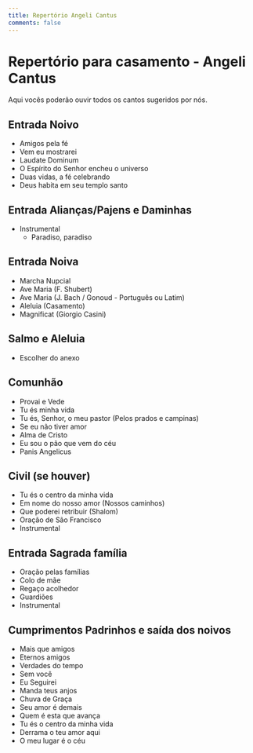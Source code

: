 ```yaml
---
title: Repertório Angeli Cantus
comments: false
---
```

# Repertório para casamento - Angeli Cantus

Aqui vocês poderão ouvir todos os cantos sugeridos por nós.

## Entrada Noivo

- Amigos pela fé
- Vem eu mostrarei
- Laudate Dominum
- O Espírito do Senhor encheu o universo
- Duas vidas, a fé celebrando
- Deus habita em seu templo santo

## Entrada Alianças/Pajens e Daminhas

- Instrumental
  - Paradiso, paradiso

## Entrada Noiva

- Marcha Nupcial
- Ave Maria (F. Shubert)
- Ave Maria (J. Bach / Gonoud - Português ou Latim)
- Aleluia (Casamento)
- Magnificat (Giorgio Casini)

## Salmo e Aleluia

- Escolher do anexo

## Comunhão

- Provai e Vede
- Tu és minha vida
- Tu és, Senhor, o meu pastor (Pelos prados e campinas)
- Se eu não tiver amor
- Alma de Cristo
- Eu sou o pão que vem do céu
- Panis Angelicus

## Civil (se houver)

- Tu és o centro da minha vida
- Em nome do nosso amor (Nossos caminhos)
- Que poderei retribuir (Shalom)
- Oração de São Francisco
- Instrumental

## Entrada Sagrada família

- Oração pelas famílias
- Colo de mãe
- Regaço acolhedor
- Guardiões
- Instrumental

## Cumprimentos Padrinhos e saída dos noivos

- Mais que amigos
- Eternos amigos
- Verdades do tempo
- Sem você
- Eu Seguirei
- Manda teus anjos
- Chuva de Graça
- Seu amor é demais
- Quem é esta que avança
- Tu és o centro da minha vida
- Derrama o teu amor aqui
- O meu lugar é o céu
